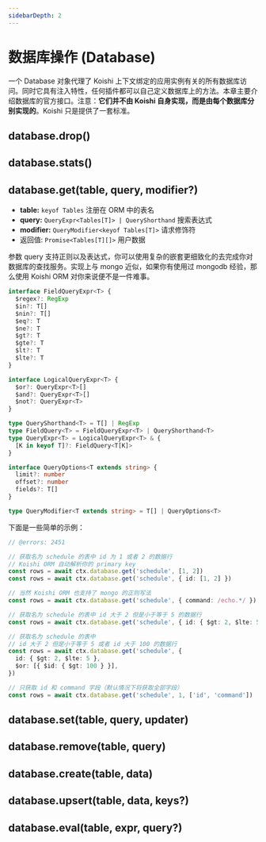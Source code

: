 ```yaml
---
sidebarDepth: 2
---
```


# 数据库操作 (Database)

一个 Database 对象代理了 Koishi 上下文绑定的应用实例有关的所有数据库访问。同时它具有注入特性，任何插件都可以自己定义数据库上的方法。本章主要介绍数据库的官方接口。注意：**它们并不由 Koishi 自身实现，而是由每个数据库分别实现的**。Koishi 只是提供了一套标准。

## database.drop()

## database.stats()

## database.get(table, query, modifier?)

- **table:** `keyof Tables` 注册在 ORM 中的表名
- **query:** `QueryExpr<Tables[T]> | QueryShorthand` 搜索表达式
- **modifier:** `QueryModifier<keyof Tables[T]>` 请求修饰符
- 返回值: `Promise<Tables[T][]>` 用户数据

参数 query 支持正则以及表达式，你可以使用复杂的嵌套更细致化的去完成你对数据库的查找服务。实现上与 mongo 近似，如果你有使用过 mongodb 经验，那么使用 Koishi ORM 对你来说便不是一件难事。

```ts
interface FieldQueryExpr<T> {
  $regex?: RegExp
  $in?: T[]
  $nin?: T[]
  $eq?: T
  $ne?: T
  $gt?: T
  $gte?: T
  $lt?: T
  $lte?: T
}

interface LogicalQueryExpr<T> {
  $or?: QueryExpr<T>[]
  $and?: QueryExpr<T>[]
  $not?: QueryExpr<T>
}

type QueryShorthand<T> = T[] | RegExp
type FieldQuery<T> = FieldQueryExpr<T> | QueryShorthand<T>
type QueryExpr<T> = LogicalQueryExpr<T> & {
  [K in keyof T]?: FieldQuery<T[K]>
}

interface QueryOptions<T extends string> {
  limit?: number
  offset?: number
  fields?: T[]
}

type QueryModifier<T extends string> = T[] | QueryOptions<T>
```

下面是一些简单的示例：

```ts
// @errors: 2451

// 获取名为 schedule 的表中 id 为 1 或者 2 的数据行
// Koishi ORM 自动解析你的 primary key
const rows = await ctx.database.get('schedule', [1, 2])
const rows = await ctx.database.get('schedule', { id: [1, 2] })

// 当然 Koishi ORM 也支持了 mongo 的正则写法
const rows = await ctx.database.get('schedule', { command: /echo.*/ })

// 获取名为 schedule 的表中 id 大于 2 但是小于等于 5 的数据行
const rows = await ctx.database.get('schedule', { id: { $gt: 2, $lte: 5 } })

// 获取名为 schedule 的表中
// id 大于 2 但是小于等于 5 或者 id 大于 100 的数据行
const rows = await ctx.database.get('schedule', {
  id: { $gt: 2, $lte: 5 },
  $or: [{ $id: { $gt: 100 } }],
})

// 只获取 id 和 command 字段（默认情况下将获取全部字段）
const rows = await ctx.database.get('schedule', 1, ['id', 'command'])
```

## database.set(table, query, updater)

## database.remove(table, query)

## database.create(table, data)

## database.upsert(table, data, keys?)

## database.eval(table, expr, query?)
